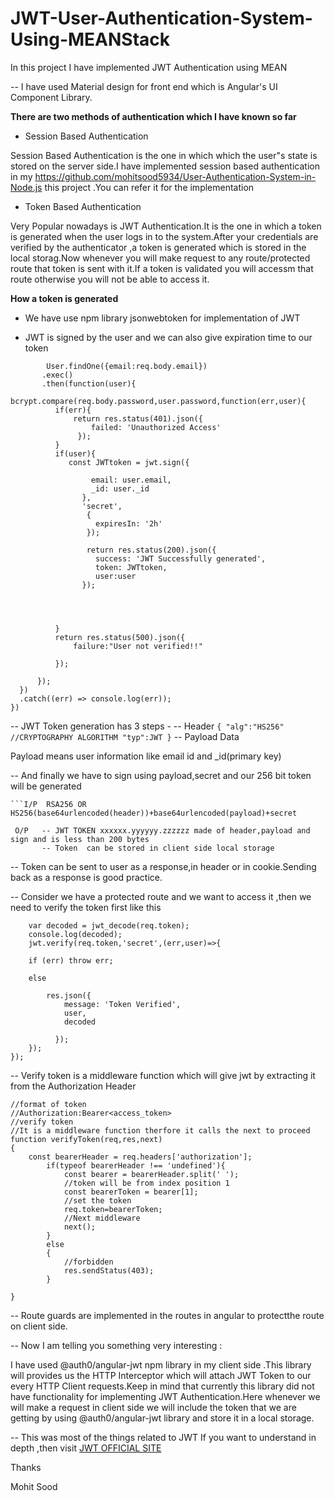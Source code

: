 # JWT-User-Authentication-System-Using-MEANStack
In this project I have implemented JWT Authentication using MEAN



-- I have used Material design for front end which is Angular's UI Component Library. 

**There are two methods of authentication which I have known so far**

- Session Based Authentication

Session Based Authentication is the one in which which the user"s state is stored on the server side.I have implemented session based authentication in my https://github.com/mohitsood5934/User-Authentication-System-in-Node.js this project .You can refer it for the implementation

- Token Based Authentication

Very Popular nowadays is JWT Authentication.It is the one in which a token is generated when the user logs in to the system.After your credentials are verified by the authenticator ,a token is generated which is stored in the local storag.Now whenever you will make request to any route/protected route that token is sent with it.If a token is validated you will accessm that route otherwise you will not be able to access it.


**How a token is generated**

-  We have use npm library jsonwebtoken for implementation of JWT

-  JWT is signed by the user and we can also give expiration time to our token 
 
  ``` router.post("/signin",function(req,res){
          User.findOne({email:req.body.email})
         .exec()
         .then(function(user){
         bcrypt.compare(req.body.password,user.password,function(err,user){
            if(err){
                return res.status(401).json({
                    failed: 'Unauthorized Access' 
                 });
            }
            if(user){
               const JWTtoken = jwt.sign({
                   
                    email: user.email,
                    _id: user._id
                  },
                  'secret',
                   {
                     expiresIn: '2h'
                   });

                   return res.status(200).json({
                     success: 'JWT Successfully generated',
                     token: JWTtoken,
                     user:user
                  });
                  
                   

                
            }
            return res.status(500).json({
                failure:"User not verified!!"

            });

        });
    })
    .catch((err) => console.log(err));
})
```

--  JWT Token generation has 3 steps -
  -- Header 
     ```
     {
     "alg":"HS256" //CRYPTOGRAPHY ALGORITHM
     "typ":JWT
     }
     ```
  --  Payload Data
     
  Payload means user information like email id and _id(primary key)
  
  --  And finally we have to sign using payload,secret and our 256 bit token will be generated
  
  
    ```I/P  RSA256 OR HS256(base64urlencoded(header))+base64urlencoded(payload)+secret
     
     O/P   -- JWT TOKEN xxxxxx.yyyyyy.zzzzzz made of header,payload and sign and is less than 200 bytes
           -- Token  can be stored in client side local storage
       
 --  Token can be sent to user as a response,in header or in cookie.Sending back as a response is good practice.
 
 
--   Consider we have a protected route and we want to access it ,then we need to verify the token first like this

```router.get('/protectedRoute',verifyToken,function(req,res){
    var decoded = jwt_decode(req.token);
    console.log(decoded);
    jwt.verify(req.token,'secret',(err,user)=>{
    
    if (err) throw err;
    
    else
 
        res.json({
            message: 'Token Verified',
            user,
            decoded
          
          });
    });
});
```

--  Verify token is a middleware function which will give jwt by extracting it from the Authorization Header

```
//format of token
//Authorization:Bearer<access_token>
//verify token
//It is a middleware function therfore it calls the next to proceed
function verifyToken(req,res,next)
{
	const bearerHeader = req.headers['authorization'];
		if(typeof bearerHeader !== 'undefined'){
            const bearer = bearerHeader.split(' ');
            //token will be from index position 1
            const bearerToken = bearer[1];
            //set the token
            req.token=bearerToken;
            //Next middleware
            next();
		}
		else
		{
			//forbidden
			res.sendStatus(403);
		}

}
```
-- Route guards are implemented in the routes in angular to protectthe route on client side.

-- Now I am telling you something very interesting :
 
   I have used  @auth0/angular-jwt npm library in my client side .This library will provides us the HTTP Interceptor which will attach   JWT Token to our every HTTP Client requests.Keep in mind that currently this library did not have functionality for implementing JWT Authentication.Here whenever we  will make a request in client side we will include the token that we are getting by using @auth0/angular-jwt library and store it in a local storage.


--  This was most of the things related to JWT 
   If you want to understand in depth ,then visit [JWT OFFICIAL SITE](https://jwt.io/introduction/)
   
   
   Thanks 
   
   Mohit Sood
            
            
            
            
            
            
            
            
          
  

